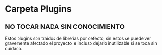 # Carpeta Plugins

## NO TOCAR NADA SIN CONOCIMIENTO

Estos plugins son traídos de librerías por defecto, sin estos se puede ver gravemente afectado el proyecto, e incluso dejarlo inutilizable si se toca sin cuidado.
